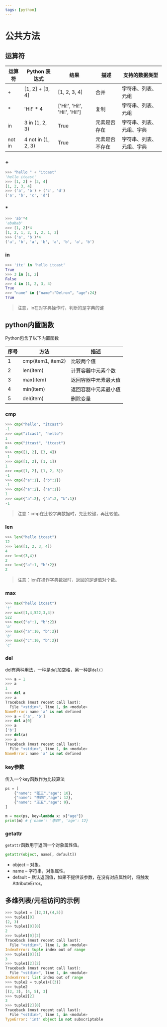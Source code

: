 ```yaml
---
tags: [python]
---
```

# 公共方法

## 运算符

| 运算符 | Python 表达式 |	结果 |	描述 |	支持的数据类型 |
| ---- | ---- | ---- | ---- | ---- |
| + |	[1, 2] + [3, 4] |	[1, 2, 3, 4] |	合并 | 字符串、列表、元组 |
| * |	'Hi!' * 4 |	['Hi!', 'Hi!', 'Hi!', 'Hi!'] |	复制 | 字符串、列表、元组 |
| in | 3 in (1, 2, 3) |	True | 元素是否存在 | 字符串、列表、元组、字典 |
| not in | 4 not in (1, 2, 3) |	True | 元素是否不存在 | 字符串、列表、元组、字典 |

### +

```python
>>> "hello " + "itcast"
'hello itcast'
>>> [1, 2] + [3, 4]
[1, 2, 3, 4]
>>> ('a', 'b') + ('c', 'd')
('a', 'b', 'c', 'd')
```

### *

```python
>>> 'ab'*4
'ababab'
>>> [1, 2]*4
[1, 2, 1, 2, 1, 2, 1, 2]
>>> ('a', 'b')*4
('a', 'b', 'a', 'b', 'a', 'b', 'a', 'b')
```

### in

```python
>>> 'itc' in 'hello itcast'
True
>>> 3 in [1, 2]
False
>>> 4 in (1, 2, 3, 4)
True
>>> "name" in {"name":"Delron", "age":24}
True
```

> 注意，in在对字典操作时，判断的是字典的键

## python内置函数

Python包含了以下内置函数

| 序号 | 方法 |	描述 |
| --- | --- | --- |
| 1 | cmp(item1, item2) | 比较两个值 |
| 2 | len(item) | 计算容器中元素个数 |
| 3 | max(item) | 返回容器中元素最大值 |
| 4 | min(item) | 返回容器中元素最小值 |
| 5 | del(item) | 删除变量 |

### cmp

```python
>>> cmp("hello", "itcast")
-1
>>> cmp("itcast", "hello")
1
>>> cmp("itcast", "itcast")
0
>>> cmp([1, 2], [3, 4])
-1
>>> cmp([1, 2], [1, 1])
1
>>> cmp([1, 2], [1, 2, 3])
-1
>>> cmp({"a":1}, {"b":1})
-1
>>> cmp({"a":2}, {"a":1})
1
>>> cmp({"a":2}, {"a":2, "b":1})
-1
```

> 注意：cmp在比较字典数据时，先比较键，再比较值。

 ### len

```python
>>> len("hello itcast")
12
>>> len([1, 2, 3, 4])
4
>>> len((3,4))
2
>>> len({"a":1, "b":2})
2
```

> 注意：len在操作字典数据时，返回的是键值对个数。

### max

```python
>>> max("hello itcast")
't'
>>> max([1,4,522,3,4])
522
>>> max({"a":1, "b":2})
'b'
>>> max({"a":10, "b":2})
'b'
>>> max({"c":10, "b":2})
'c'
```

### del

del有两种用法，一种是`del`加空格，另一种是`del()`

```python
>>> a = 1
>>> a
1
>>> del a
>>> a
Traceback (most recent call last):
  File "<stdin>", line 1, in <module>
NameError: name 'a' is not defined
>>> a = ['a', 'b']
>>> del a[0]
>>> a
['b']
>>> del(a)
>>> a
Traceback (most recent call last):
  File "<stdin>", line 1, in <module>
NameError: name 'a' is not defined
```

### key参数

传入一个key函数作为比较算法

```python
ps = [
	{"name": "张三","age": 10},
	{"name": "李四","age": 12},
	{"name": "王五","age": 9},
]

m = max(ps, key=lambda x: x["age"])
print(m) # {'name': '李四', 'age': 12}
```

### getattr

`getattr`函数用于返回一个对象属性值。

```python
getattr(object, name[, default])
```

- object – 对象。
- name – 字符串，对象属性。
- default – 默认返回值，如果不提供该参数，在没有对应属性时，将触发 AttributeError。

## 多维列表/元祖访问的示例

```python
>>> tuple1 = [(2,3),(4,5)]
>>> tuple1[0]
(2, 3)
>>> tuple1[0][0]
2
>>> tuple1[0][2]
Traceback (most recent call last):
  File "<stdin>", line 1, in <module>
IndexError: tuple index out of range
>>> tuple1[0][1]
3
>>> tuple1[2][2]
Traceback (most recent call last):
  File "<stdin>", line 1, in <module>
IndexError: list index out of range
>>> tuple2 = tuple1+[(3)]
>>> tuple2
[(2, 3), (4, 5), 3]
>>> tuple2[2]
3
>>> tuple2[2][0]
Traceback (most recent call last):
  File "<stdin>", line 1, in <module>
TypeError: 'int' object is not subscriptable
```